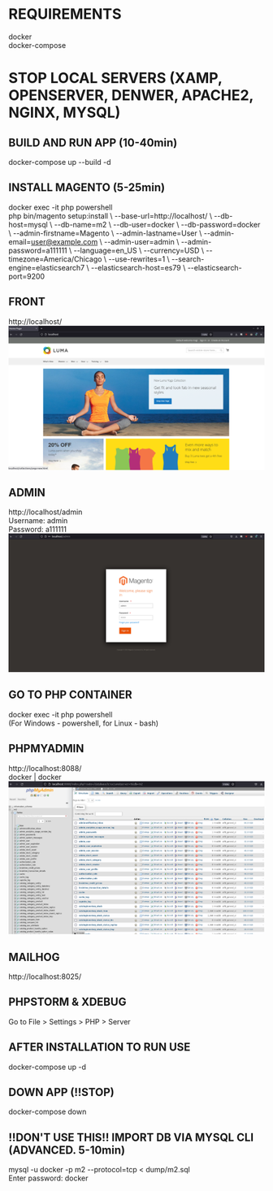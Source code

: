 # REQUIREMENTS
docker
<br>
docker-compose

# STOP LOCAL SERVERS (XAMP, OPENSERVER, DENWER, APACHE2, NGINX, MYSQL)

## BUILD AND RUN APP (10-40min)
docker-compose up --build -d

## INSTALL MAGENTO (5-25min)
docker exec -it php powershell
<br>
php bin/magento setup:install \\
--base-url=http://localhost/ \\
--db-host=mysql \\
--db-name=m2 \\
--db-user=docker \\
--db-password=docker \\
--admin-firstname=Magento \\
--admin-lastname=User \\
--admin-email=user@example.com \\
--admin-user=admin \\
--admin-password=a111111 \\
--language=en_US  \\
--currency=USD \\
--timezone=America/Chicago \\
--use-rewrites=1 \\
--search-engine=elasticsearch7 \\
--elasticsearch-host=es79 \\
--elasticsearch-port=9200

## FRONT
http://localhost/
![FRONT](guide/home.png?raw=true "HOME")

## ADMIN
http://localhost/admin
<br>
Username: admin
<br>
Password: a111111
![ADMIN](guide/admin.png?raw=true "ADMIN")

## GO TO PHP CONTAINER
docker exec -it php powershell
<br>
(For Windows - powershell, for Linux - bash)

## PHPMYADMIN
http://localhost:8088/
<br>
docker | docker
![PMA](guide/pma.png?raw=true "PMA")

## MAILHOG
http://localhost:8025/

## PHPSTORM & XDEBUG
Go to File > Settings > PHP > Server

## AFTER INSTALLATION TO RUN USE
docker-compose up -d

## DOWN APP (!!STOP)
docker-compose down

## !!DON'T USE THIS!! IMPORT DB VIA MYSQL CLI (ADVANCED. 5-10min)
mysql -u docker -p m2 --protocol=tcp < dump/m2.sql
<br>
Enter password: docker
